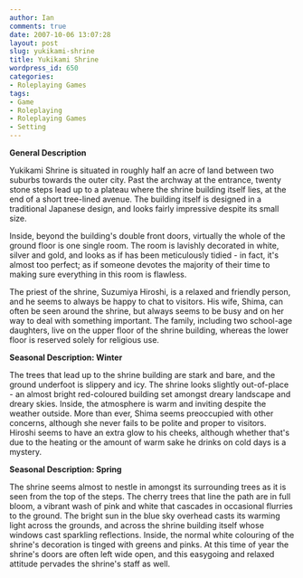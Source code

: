 ```yaml
---
author: Ian
comments: true
date: 2007-10-06 13:07:28
layout: post
slug: yukikami-shrine
title: Yukikami Shrine
wordpress_id: 650
categories:
- Roleplaying Games
tags:
- Game
- Roleplaying
- Roleplaying Games
- Setting
---
```


<p><b>General Description</b></p>
<p>Yukikami Shrine is situated in roughly half an acre of land between two suburbs towards the outer city. Past the archway at the entrance, twenty stone steps lead up to a plateau where the shrine building itself lies, at the end of a short tree-lined avenue. The building itself is designed in a traditional Japanese design, and looks fairly impressive despite its small size.</p>
<p>Inside, beyond the building&#039;s double front doors, virtually the whole of the ground floor is one single room. The room is lavishly decorated in white, silver and gold, and looks as if has been meticulously tidied - in fact, it&#039;s almost too perfect; as if someone devotes the majority of their time to making sure everything in this room is flawless.</p>
<p>The priest of the shrine, Suzumiya Hiroshi, is a relaxed and friendly person, and he seems to always be happy to chat to visitors. His wife, Shima, can often be seen around the shrine, but always seems to be busy and on her way to deal with something important. The family, including two school-age daughters, live on the upper floor of the shrine building, whereas the lower floor is reserved solely for religious use.</p>
<p><b>Seasonal Description: Winter</b></p>
<p>The trees that lead up to the shrine building are stark and bare, and the ground underfoot is slippery and icy. The shrine looks slightly out-of-place - an almost bright red-coloured building set amongst dreary landscape and dreary skies. Inside, the atmosphere is warm and inviting despite the weather outside. More than ever, Shima seems preoccupied with other concerns, although she never fails to be polite and proper to visitors. Hiroshi seems to have an extra glow to his cheeks, although whether that&#039;s due to the heating or the amount of warm sake he drinks on cold days is a mystery.</p>
<p><b>Seasonal Description: Spring</b></p>
<p>The shrine seems almost to nestle in amongst its surrounding trees as it is seen from the top of the steps. The cherry trees that line the path are in full bloom, a vibrant wash of pink and white that cascades in occasional flurries to the ground. The bright sun in the blue sky overhead casts its warming light across the grounds, and across the shrine building itself whose windows cast sparkling reflections. Inside, the normal white colouring of the shrine&#039;s decoration is tinged with greens and pinks. At this time of year the shrine&#039;s doors are often left wide open, and this easygoing and relaxed attitude pervades the shrine&#039;s staff as well. </p>